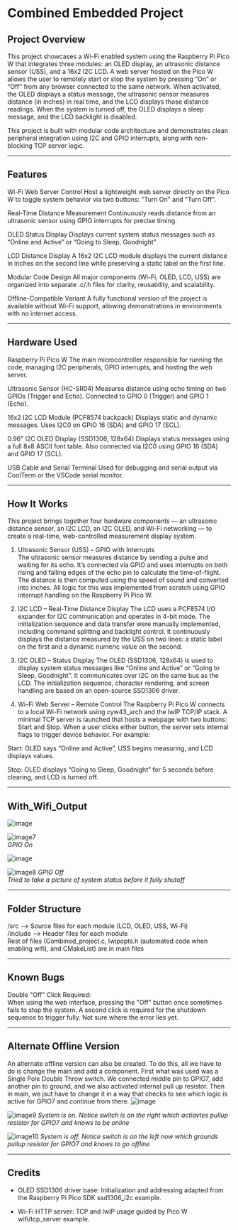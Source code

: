 # Combined Embedded Project
## Project Overview
This project showcases a Wi-Fi enabled system using the Raspberry Pi Pico W that integrates three modules: an OLED display, an ultrasonic distance sensor (USS), and a 16x2 I2C LCD. A web server hosted on the Pico W allows the user to remotely start or stop the system by pressing “On” or “Off” from any browser connected to the same network. When activated, the OLED displays a status message, the ultrasonic sensor measures distance (in inches) in real time, and the LCD displays those distance readings. When the system is turned off, the OLED displays a sleep message, and the LCD backlight is disabled.

This project is built with modular code architecture and demonstrates clean peripheral integration using I2C and GPIO interrupts, along with non-blocking TCP server logic.

---

## Features
Wi-Fi Web Server Control
Host a lightweight web server directly on the Pico W to toggle system behavior via two buttons: "Turn On" and "Turn Off".

Real-Time Distance Measurement
Continuously reads distance from an ultrasonic sensor using GPIO interrupts for precise timing.

OLED Status Display
Displays current system status messages such as “Online and Active” or “Going to Sleep, Goodnight”

LCD Distance Display
A 16x2 I2C LCD module displays the current distance in inches on the second line while preserving a static label on the first line.

Modular Code Design
All major components (Wi-Fi, OLED, LCD, USS) are organized into separate .c/.h files for clarity, reusability, and scalability.

Offline-Compatible Variant
A fully functional version of the project is available without Wi-Fi support, allowing demonstrations in environments with no internet access.

----

## Hardware Used

Raspberry Pi Pico W
The main microcontroller responsible for running the code, managing I2C peripherals, GPIO interrupts, and hosting the web server.

Ultrasonic Sensor (HC-SR04)
Measures distance using echo timing on two GPIOs (Trigger and Echo). Connected to GPIO 0 (Trigger) and GPIO 1 (Echo).

16x2 I2C LCD Module (PCF8574 backpack)
Displays static and dynamic messages. Uses I2C0 on GPIO 16 (SDA) and GPIO 17 (SCL).

0.96" I2C OLED Display (SSD1306, 128x64)
Displays status messages using a full 8x8 ASCII font table. Also connected via I2C0 using GPIO 16 (SDA) and GPIO 17 (SCL).

USB Cable and Serial Terminal
Used for debugging and serial output via CoolTerm or the VSCode serial monitor.

-----

## How It Works
This project brings together four hardware components — an ultrasonic distance sensor, an I2C LCD, an I2C OLED, and Wi-Fi networking — to create a real-time, web-controlled measurement display system.

1. Ultrasonic Sensor (USS) – GPIO with Interrupts  
The ultrasonic sensor measures distance by sending a pulse and waiting for its echo. It’s connected via GPIO and uses interrupts on both rising and falling edges of the echo pin to calculate the time-of-flight. The distance is then computed using the speed of sound and converted into inches. All logic for this was implemented from scratch using GPIO interrupt handling on the Raspberry Pi Pico W.

2. I2C LCD – Real-Time Distance Display
The LCD uses a PCF8574 I/O expander for I2C communication and operates in 4-bit mode. The initialization sequence and data transfer were manually implemented, including command splitting and backlight control. It continuously displays the distance measured by the USS on two lines: a static label on the first and a dynamic numeric value on the second.

3. I2C OLED – Status Display
The OLED (SSD1306, 128x64) is used to display system status messages like “Online and Active” or “Going to Sleep, Goodnight”. It communicates over I2C on the same bus as the LCD. The initialization sequence, character rendering, and screen handling are based on an open-source SSD1306 driver. 

4. Wi-Fi Web Server – Remote Control
The Raspberry Pi Pico W connects to a local Wi-Fi network using cyw43_arch and the lwIP TCP/IP stack. A minimal TCP server is launched that hosts a webpage with two buttons: Start and Stop. When a user clicks either button, the server sets internal flags to trigger device behavior. For example:

Start: OLED says “Online and Active”, USS begins measuring, and LCD displays values.

Stop: OLED displays “Going to Sleep, Goodnight” for 5 seconds before clearing, and LCD is turned off.

----

## With_Wifi_Output
![image](https://github.com/user-attachments/assets/98c9bdc5-e10c-40f4-b4cc-88af184837c3)  

![image7](https://github.com/user-attachments/assets/03c61af0-c14f-4ebf-9cec-814d8fd1fe67)  
*GPIO On*
  
![image](https://github.com/user-attachments/assets/42a153a4-dae8-4e0d-bb8e-512d2fad1164)  

![image8](https://github.com/user-attachments/assets/297842d3-07cc-48fb-927a-0116fd06637c)
*GPIO Off*  
*Tried to take a picture of system status before it fully shutoff* 


----


## Folder Structure

/src        --> Source files for each module (LCD, OLED, USS, Wi-Fi)  
/include    --> Header files for each module  
Rest of files (Combined_project.c, lwipopts.h (automated code when enabling wifi), and CMakeList) are in main files

----

## Known Bugs
Double "Off" Click Required:  
When using the web interface, pressing the "Off" button once sometimes fails to stop the system. A second click is required for the shutdown sequence to trigger fully. Not sure where the error lies yet.

----

## Alternate Offline Version

An alternate offline version can also be created. To do this, all we have to do is change the main and add a component. First what was used was a Single Pole Double Throw switch. We connected middle pin to GPIO7, add another pin to ground, and we also activated internal pull up resistor. Then in main, we jsut have to change it in a way that checks to see which logic is active for GPIO7 and continue from there.
![image](https://github.com/user-attachments/assets/b4d09462-ab93-43eb-924f-a9aeb3ee061e)

![image9](https://github.com/user-attachments/assets/ab79a492-8440-4fa9-8c0f-b48929242293)
*System is on. Notice switch is on the right which actiavtes pullup resistor for GPIO7 and knows to be online*


![image10](https://github.com/user-attachments/assets/638c72d0-203d-4dd3-93e4-cca7ce7100a6)
*System is off. Notice switch is on the left now which grounds pullup resistor for GPIO7 and knows to go offline*

---

## Credits

- OLED SSD1306 driver base: Initialization and addressing adapted from the Raspberry Pi Pico SDK ssd1306_i2c example.

- Wi-Fi HTTP server: TCP and lwIP usage guided by Pico W wifi/tcp_server example.

